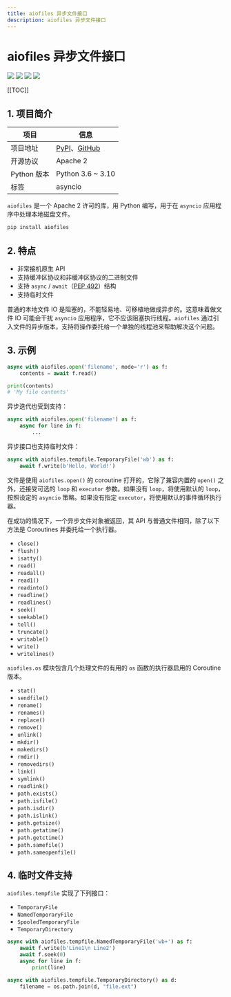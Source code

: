 ```yaml
---
title: aiofiles 异步文件接口
description: aiofiles 异步文件接口
---
```


# aiofiles 异步文件接口

[![](https://img.shields.io/pypi/v/aiofiles.svg)](https://pypi.python.org/pypi/aiofiles)
[![](https://travis-ci.org/Tinche/aiofiles.svg?branch=master)](https://travis-ci.org/Tinche/aiofiles)
[![](https://codecov.io/gh/Tinche/aiofiles/branch/master/graph/badge.svg)](https://codecov.io/gh/Tinche/aiofiles)
[![](https://img.shields.io/pypi/pyversions/aiofiles.svg)](https://github.com/Tinche/aiofiles)

[[TOC]]

## 1. 项目简介

| 项目        | 信息                                                                                        |
| ----------- | ------------------------------------------------------------------------------------------- |
| 项目地址    | [PyPI](https://pypi.python.org/pypi/aiofiles)、[GitHub](https://github.com/Tinche/aiofiles) |
| 开源协议    | Apache 2                                                                                    |
| Python 版本 | Python 3.6 ~ 3.10                                                                           |
| 标签        | asyncio                                                                                     |

`aiofiles` 是一个 Apache 2 许可的库，用 Python 编写，用于在 `asyncio` 应用程序中处理本地磁盘文件。

```bash
pip install aiofiles
```

## 2. 特点

- 非常接机原生 API
- 支持缓冲区协议和非缓冲区协议的二进制文件
- 支持 `async` / `await`（[PEP 492](http://www.python.org/dev/peps/pep-0492)）结构
- 支持临时文件

普通的本地文件 IO 是阻塞的，不能轻易地、可移植地做成异步的。这意味着做文件 IO 可能会干扰 `asyncio` 应用程序，它不应该阻塞执行线程。`aiofiles` 通过引入文件的异步版本，支持将操作委托给一个单独的线程池来帮助解决这个问题。

## 3. 示例

```python
async with aiofiles.open('filename', mode='r') as f:
    contents = await f.read()

print(contents)
# 'My file contents'
```

异步迭代也受到支持：

```python
async with aiofiles.open('filename') as f:
    async for line in f:
        ...
```

异步接口也支持临时文件：

```python
async with aiofiles.tempfile.TemporaryFile('wb') as f:
    await f.write(b'Hello, World!')
```

文件是使用 `aiofiles.open()` 的 coroutine 打开的，它除了兼容内置的 `open()` 之外，还接受可选的 `loop` 和 `executor` 参数。如果没有 `loop`，将使用默认的 `loop`，按照设定的 `asyncio` 策略。如果没有指定 `executor`，将使用默认的事件循环执行器。

在成功的情况下，一个异步文件对象被返回，其 API 与普通文件相同，除了以下方法是 Coroutines 并委托给一个执行器。

- `close()`
- `flush()`
- `isatty()`
- `read()`
- `readall()`
- `read1()`
- `readinto()`
- `readline()`
- `readlines()`
- `seek()`
- `seekable()`
- `tell()`
- `truncate()`
- `writable()`
- `write()`
- `writelines()`

`aiofiles.os` 模块包含几个处理文件的有用的 `os` 函数的执行器启用的 Coroutine 版本。

- `stat()`
- `sendfile()`
- `rename()`
- `renames()`
- `replace()`
- `remove()`
- `unlink()`
- `mkdir()`
- `makedirs()`
- `rmdir()`
- `removedirs()`
- `link()`
- `symlink()`
- `readlink()`
- `path.exists()`
- `path.isfile()`
- `path.isdir()`
- `path.islink()`
- `path.getsize()`
- `path.getatime()`
- `path.getctime()`
- `path.samefile()`
- `path.sameopenfile()`

## 4. 临时文件支持

`aiofiles.tempfile` 实现了下列接口：
- `TemporaryFile`
- `NamedTemporaryFile`
- `SpooledTemporaryFile`
- `TemporaryDirectory`

```python
async with aiofiles.tempfile.NamedTemporaryFile('wb+') as f:
    await f.write(b'Line1\n Line2')
    await f.seek(0)
    async for line in f:
        print(line)

async with aiofiles.tempfile.TemporaryDirectory() as d:
    filename = os.path.join(d, "file.ext")
```
